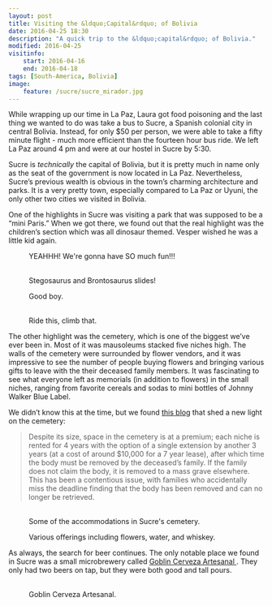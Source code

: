 ```yaml
---
layout: post
title: Visiting the &ldquo;Capital&rdquo; of Bolivia 
date: 2016-04-25 18:30
description: "A quick trip to the &ldquo;capital&rdquo; of Bolivia."
modified: 2016-04-25
visitinfo:
    start: 2016-04-16
    end: 2016-04-18
tags: [South-America, Bolivia]
image:
    feature: /sucre/sucre_mirador.jpg
---
```


While wrapping up our time in La Paz, Laura got food poisoning and the last thing we wanted to do was take a bus to Sucre, a Spanish colonial city in central Bolivia. Instead, for only $50 per person, we were able to take a fifty minute flight - much more efficient than the fourteen hour bus ride. We left La Paz around 4 pm and were at our hostel in Sucre by 5:30. 

Sucre is *technically* the capital of Bolivia, but it is pretty much in name only as the seat of the government is now located in La Paz. Nevertheless, Sucre’s previous wealth is obvious in the town’s charming architecture and parks. It is a very pretty town, especially compared to La Paz or Uyuni, the only other two cities we visited in Bolivia.

One of the highlights in Sucre was visiting a park that was supposed to be a “mini Paris.” When we got there, we found out that the real highlight was the children’s section which was all dinosaur themed. Vesper wished he was a little kid again.
<figure>
    <a href="/images/sucre/teerex_handhold.jpg"><img src="/images/sucre/teerex_handhold.jpg" alt=""></a>
    <figcaption>YEAHHH! We're gonna have SO much fun!!!</figcaption>
</figure>
<figure class="half">
    <a href="/images/sucre/stegosaurus_slide.jpg"><img src="/images/sucre/stegosaurus_slide.jpg" alt=""></a>
    <a href="/images/sucre/brontosaurus_slide.jpg"><img src="/images/sucre/brontosaurus_slide.jpg" alt=""></a>
    <figcaption>Stegosaurus and Brontosaurus slides!</figcaption>
</figure>
<figure>
    <a href="/images/sucre/petting_zoo.jpg"><img src="/images/sucre/petting_zoo.jpg" alt=""></a>
    <figcaption>Good boy.</figcaption>
</figure>
<figure class="half">
    <a href="/images/sucre/teter_totter.jpg"><img src="/images/sucre/teter_totter.jpg" alt=""></a>
    <a href="/images/sucre/fake_eiffel_tower.jpg"><img src="/images/sucre/fake_eiffel_tower.jpg" alt=""></a>
    <figcaption>Ride this, climb that.</figcaption>
</figure>

The other highlight was the cemetery, which is one of the biggest we’ve ever been in. Most of it was mausoleums stacked five niches high. The walls of the cemetery were surrounded by flower vendors, and it was impressive to see the number of people buying flowers and bringing various gifts to leave with the their deceased family members. It was fascinating to see what everyone left as memorials (in addition to flowers) in the small niches, ranging from favorite cereals and sodas to mini bottles of Johnny Walker Blue Label.

We didn’t know this at the time, but we found [this blog](http://www.sucrelife.com/sucres-general-cemetery/) that shed a new light on the cemetery:

> Despite its size, space in the cemetery is at a premium; each niche is rented for 4 years with the option of a single extension by another 3 years (at a cost of around $10,000 for a 7 year lease), after which time the body must be removed by the deceased’s family. If the family does not claim the body, it is removed to a mass grave elsewhere. This has been a contentious issue, with families who accidentally miss the deadline finding that the body has been removed and can no longer be retrieved.

<figure class="half">
    <a href="/images/sucre/cemetary_ground.jpg"><img src="/images/sucre/cemetary_ground.jpg" alt=""></a>
    <a href="/images/sucre/cemetary_rows.jpg"><img src="/images/sucre/cemetary_rows.jpg" alt=""></a>
    <figcaption>Some of the accommodations in Sucre's cemetery.</figcaption>
</figure>
<figure>
    <a href="/images/sucre/cemetary_offering.jpg"><img src="/images/sucre/cemetary_offering.jpg" alt=""></a>
    <figcaption>Various offerings including flowers, water, and whiskey.</figcaption>
</figure>

As always, the search for beer continues. The only notable place we found in Sucre was a small microbrewery called [Goblin Cerveza Artesanal
](https://www.facebook.com/goblincervezaartesanal). They only had two beers on tap, but they were both good and tall pours.
<figure class="half">
    <a href="/images/sucre/goblin_beer.jpg"><img src="/images/sucre/goblin_beer.jpg" alt=""></a>
    <a href="/images/sucre/goblin_art.jpg"><img src="/images/sucre/goblin_art.jpg" alt=""></a>
    <figcaption>Goblin Cerveza Artesanal.</figcaption>
</figure>
